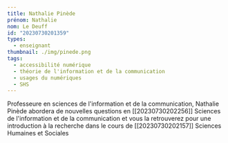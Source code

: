 ```yaml
---
title: Nathalie Pinède
prénom: Nathalie
nom: Le Deuff
id: "20230730201359"
types:
  - enseignant
thumbnail: ./img/pinede.png
tags:
  - accessibilité numérique
  - théorie de l'information et de la communication
  - usages du numériques
  - SHS
---
```


Professeure en sciences de l'information et de la communication, Nathalie Pinède abordera de nouvelles questions en [[20230730202256]] Sciences de l'information et de la communication et vous la retrouverez pour une introduction à la recherche dans le cours de [[20230730202157]] Sciences Humaines et Sociales